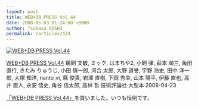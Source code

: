 ```yaml
---
layout: post
title: WEB+DB PRESS Vol.44
date: 2008-05-03 01:24:00 +0900
author: Tsukasa OISHI
permalink: /articles/424
---
```


 [![WEB+DB PRESS Vol.44](https://images-na.ssl-images-amazon.com/images/I/51pOyJ1fsML._SL160_.jpg "WEB+DB PRESS Vol.44")](http://www.amazon.co.jp/WEB-DB-PRESS-Vol-44-%E9%B5%9C%E9%A3%BC/dp/4774134686%3FSubscriptionId%3DAKIAIKJECTBTL3JTYTKA%26tag%3Dkaeruspoon-22%26linkCode%3Dxm2%26camp%3D2025%26creative%3D165953%26creativeASIN%3D4774134686)

 [WEB+DB PRESS Vol.44](http://www.amazon.co.jp/WEB-DB-PRESS-Vol-44-%E9%B5%9C%E9%A3%BC/dp/4774134686%3FSubscriptionId%3DAKIAIKJECTBTL3JTYTKA%26tag%3Dkaeruspoon-22%26linkCode%3Dxm2%26camp%3D2025%26creative%3D165953%26creativeASIN%3D4774134686)
鵜飼 文敏, ミック, はまちや2, 小飼 弾, 萩本 順三, 角田 直行, きたみ りゅうじ, 小田 慎一郎, 河合 太郎, 大野 道誉, 宇野 浩史, 田中 洋一郎, 大塚 知洋, nanto\_vi, 縣 俊貴, 岩澤 直樹, 下岡 秀幸, 山本 陽平, 伊藤 直也, 高井 直人, 永安 悟史, 角谷 信太郎, 高林 哲
技術評論社
大型本
2008-04-23

 [「WEB+DB PRESS Vol.44」](http://www.amazon.co.jp/WEB-DB-PRESS-Vol-44-%E9%B5%9C%E9%A3%BC/dp/4774134686%3FSubscriptionId%3DAKIAIKJECTBTL3JTYTKA%26tag%3Dkaeruspoon-22%26linkCode%3Dxm2%26camp%3D2025%26creative%3D165953%26creativeASIN%3D4774134686)を買いました。いつも恒例です。
